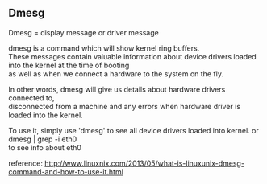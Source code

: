 Dmesg
------------------

Dmesg = display message or driver message

dmesg is a command which will show kernel ring buffers.  
These messages contain valuable information about device drivers loaded into the kernel at the time of booting  
as well as when we connect a hardware to the system on the fly.  

In other words, dmesg will give us details about hardware drivers connected to,  
disconnected from a machine and any errors when hardware driver is loaded into the kernel.
 
To use it, simply use 'dmesg' to see all device drivers loaded into kernel. or  
dmesg | grep -i eth0  
to see info about eth0

reference: http://www.linuxnix.com/2013/05/what-is-linuxunix-dmesg-command-and-how-to-use-it.html
